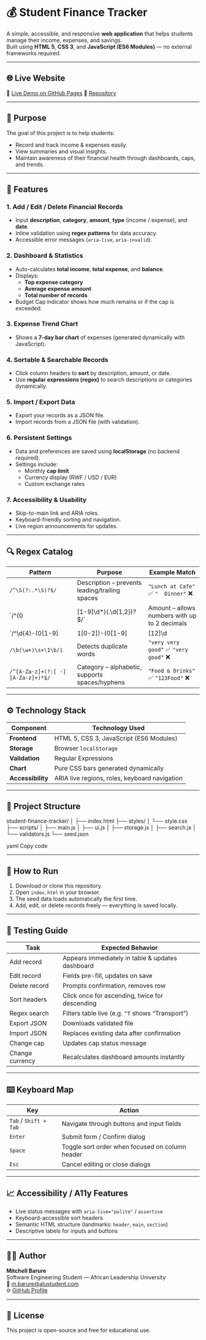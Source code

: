 # 💰 Student Finance Tracker

A simple, accessible, and responsive **web application** that helps students manage their income, expenses, and savings.  
Built using **HTML 5**, **CSS 3**, and **JavaScript (ES6 Modules)** — no external frameworks required.

---
## 🌐 Live Website
🔗 [Live Demo on GitHub Pages](https://youtu.be/VkOk3MvIshU?si=4Sa7mTN1VcxoPXz-)
📁 [Repository](https://github.com/MitchellBarure/student_finance_tracker)

---
## 🎯 Purpose

The goal of this project is to help students:
- Record and track income & expenses easily.
- View summaries and visual insights.
- Maintain awareness of their financial health through dashboards, caps, and trends.

---

## 🧠 Features

### 1. Add / Edit / Delete Financial Records
- Input **description**, **category**, **amount**, **type** (income / expense), and **date**.
- Inline validation using **regex patterns** for data accuracy.
- Accessible error messages (`aria-live`, `aria-invalid`).

### 2. Dashboard & Statistics
- Auto-calculates **total income**, **total expense**, and **balance**.
- Displays:
    - **Top expense category**
    - **Average expense amount**
    - **Total number of records**
- Budget Cap indicator shows how much remains or if the cap is exceeded.

### 3. Expense Trend Chart
- Shows a **7-day bar chart** of expenses (generated dynamically with JavaScript).

### 4. Sortable & Searchable Records
- Click column headers to **sort** by description, amount, or date.
- Use **regular expressions (regex)** to search descriptions or categories dynamically.

### 5. Import / Export Data
- Export your records as a JSON file.
- Import records from a JSON file (with validation).

### 6. Persistent Settings
- Data and preferences are saved using **localStorage** (no backend required).
- Settings include:
    - Monthly **cap limit**
    - Currency display (RWF / USD / EUR)
    - Custom exchange rates

### 7. Accessibility & Usability
- Skip-to-main link and ARIA roles.
- Keyboard-friendly sorting and navigation.
- Live region announcements for updates.

---
## 🔍 Regex Catalog

| Pattern | Purpose | Example Match |
|----------|----------|----------------|
| `/^\S(?:.*\S)?$/` | Description – prevents leading/trailing spaces | `"Lunch at Cafe"` ✅ `"  Dinner"` ❌ |
| `/^(0|[1-9]\d*)(\.\d{1,2})?$/` | Amount – allows numbers with up to 2 decimals | `120`, `35.50` ✅ `12.345` ❌ |
| `/^\d{4}-(0[1-9]|1[0-2])-(0[1-9]|[12]\d|3[01])$/` | Date – ensures valid YYYY-MM-DD format | `2025-10-19` ✅ |
| `/\b(\w+)\s+\1\b/i` | Detects duplicate words | `"very very good"` ✅ `"very good"` ❌ |
| `/^[A-Za-z]+(?:[ -][A-Za-z]+)*$/` | Category – alphabetic, supports spaces/hyphens | `"Food & Drinks"` ✅ `"123Food"` ❌ |

___
## ⚙️ Technology Stack

| Component | Technology Used |
|------------|-----------------|
| **Frontend** | HTML 5, CSS 3, JavaScript (ES6 Modules) |
| **Storage** | Browser `localStorage` |
| **Validation** | Regular Expressions |
| **Chart** | Pure CSS bars generated dynamically |
| **Accessibility** | ARIA live regions, roles, keyboard navigation |

---

## 🧩 Project Structure

student-finance-tracker/
│
├── index.html
├── styles/
│ └── style.css
├── scripts/
│ ├── main.js
│ ├── ui.js
│ ├── storage.js
│ ├── search.js
│ └── validators.js
└── seed.json

yaml
Copy code

---

## 🚀 How to Run

1. Download or clone this repository.
2. Open `index.html` in your browser.
3. The seed data loads automatically the first time.
4. Add, edit, or delete records freely — everything is saved locally.

---

## 🧰 Testing Guide

| Task | Expected Behavior |
|------|--------------------|
| Add record | Appears immediately in table & updates dashboard |
| Edit record | Fields pre-fill, updates on save |
| Delete record | Prompts confirmation, removes row |
| Sort headers | Click once for ascending, twice for descending |
| Regex search | Filters table live (e.g. `^T` shows “Transport”) |
| Export JSON | Downloads validated file |
| Import JSON | Replaces existing data after confirmation |
| Change cap | Updates cap status message |
| Change currency | Recalculates dashboard amounts instantly |

---

## ⌨️ Keyboard Map

| Key | Action |
|-----|---------|
| `Tab` / `Shift + Tab` | Navigate through buttons and input fields |
| `Enter` | Submit form / Confirm dialog |
| `Space` | Toggle sort order when focused on column header |
| `Esc` | Cancel editing or close dialogs |

___

## 📈 Accessibility / A11y Features
- Live status messages with `aria-live="polite"` / `assertive`
- Keyboard-accessible sort headers
- Semantic HTML structure (landmarks: `header`, `main`, `section`)
- Descriptive labels for inputs and buttons

---

## 👨‍💻 Author
**Mitchell Barure**  
Software Engineering Student — African Leadership University  
📧 [m.barure@alustudent.com](mailto:m.barure@alustudent.com)  
🌐 [GitHub Profile](https://github.com/MitchellBarure)

---

## 🪪 License
This project is open-source and free for educational use.
